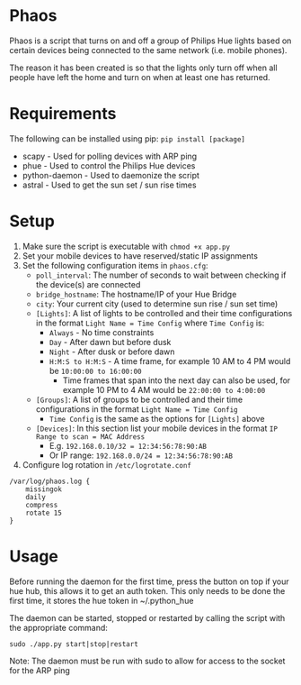# Phaos
Phaos is a script that turns on and off a group of Philips Hue lights based on certain devices being connected to the same network (i.e. mobile phones).

The reason it has been created is so that the lights only turn off when all people have left the home and turn on when at least one has returned.

# Requirements
The following can be installed using pip: `pip install [package]`
- scapy - Used for polling devices with ARP ping
- phue - Used to control the Philips Hue devices
- python-daemon - Used to daemonize the script
- astral - Used to get the sun set / sun rise times

# Setup
1. Make sure the script is executable with `chmod +x app.py`
2. Set your mobile devices to have reserved/static IP assignments
3. Set the following configuration items in `phaos.cfg`:
    - `poll_interval`: The number of seconds to wait between checking if the device(s) are connected
    - `bridge_hostname`: The hostname/IP of your Hue Bridge
    - `city`: Your current city (used to determine sun rise / sun set time)
    - `[Lights]`: A list of lights to be controlled and their time configurations in the format `Light Name = Time Config` where `Time Config` is:
        - `Always` - No time constraints
        - `Day` - After dawn but before dusk
        - `Night` - After dusk or before dawn
        - `H:M:S to H:M:S` - A time frame, for example 10 AM to 4 PM would be `10:00:00 to 16:00:00`
            - Time frames that span into the next day can also be used, for example 10 PM to 4 AM would be `22:00:00 to 4:00:00`
    - `[Groups]`: A list of groups to be controlled and their time configurations  in the format `Light Name = Time Config`
        - `Time Config` is the same as the options for `[Lights]` above
    - `[Devices]`:  In this section list your mobile devices in the format `IP Range to scan = MAC Address`
        - E.g. `192.168.0.10/32 = 12:34:56:78:90:AB`
        - Or IP range: `192.168.0.0/24 = 12:34:56:78:90:AB`
4. Configure log rotation in `/etc/logrotate.conf`
```
/var/log/phaos.log {
    missingok
    daily
    compress
    rotate 15
}
```

# Usage
Before running the daemon for the first time, press the button on top if your hue hub, this allows it to get an auth token.
This only needs to be done the first time, it stores the hue token in ~/.python_hue

The daemon can be started, stopped or restarted by calling the script with the appropriate command:
```
sudo ./app.py start|stop|restart
```

Note: The daemon must be run with sudo to allow for access to the socket for the ARP ping